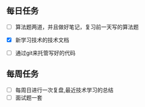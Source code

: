 ## 每日任务

- [ ] 算法题两道，并且做好笔记，复习前一天写的算法题
- [x] 新学习技术的技术文档
- [ ] 通过git来托管写好的代码













## 每周任务

- [ ] 每周日进行一次复盘,最近技术学习的总结
- [ ] 面试题一套